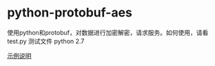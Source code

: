 # python-protobuf-aes
使用python和protobuf，对数据进行加密解密，请求服务。如何使用，请看test.py 测试文件
python 2.7

[示例说明](https://www.jianshu.com/p/f1e1fd104a05)
